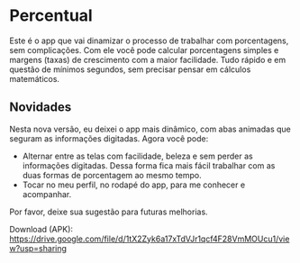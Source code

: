 # Percentual

Este é o app que vai dinamizar o processo de trabalhar com porcentagens, sem complicações. Com ele você pode calcular porcentagens simples e margens (taxas) de crescimento com a maior facilidade. Tudo rápido e em questão de mínimos segundos, sem precisar pensar em cálculos matemáticos.

## Novidades

Nesta nova versão, eu deixei o app mais dinâmico, com abas animadas que seguram as informações digitadas. Agora você pode:
- Alternar entre as telas com facilidade, beleza e sem perder as informações digitadas. Dessa forma fica mais fácil trabalhar com as duas formas de porcentagem ao mesmo tempo.
- Tocar no meu perfil, no rodapé do app, para me conhecer e acompanhar.

Por favor, deixe sua sugestão para futuras melhorias.

Download (APK): https://drive.google.com/file/d/1tX2Zyk6a17xTdVJr1qcf4F28VmMOUcu1/view?usp=sharing
